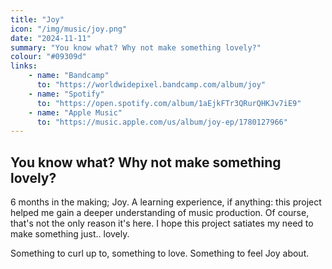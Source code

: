 ```yaml
---
title: "Joy"
icon: "/img/music/joy.png"
date: "2024-11-11"
summary: "You know what? Why not make something lovely?"
colour: "#09309d"
links:
    - name: "Bandcamp"
      to: "https://worldwidepixel.bandcamp.com/album/joy"
    - name: "Spotify"
      to: "https://open.spotify.com/album/1aEjkFTr3QRurQHKJv7iE9"
    - name: "Apple Music"
      to: "https://music.apple.com/us/album/joy-ep/1780127966"
---
```


## You know what? Why not make something lovely?

6 months in the making; Joy. A learning experience, if anything: this project helped me gain a deeper understanding of music production. Of course, that's not the only reason it's here. I hope this project satiates my need to make something just.. lovely.

Something to curl up to, something to love.
Something to feel Joy about.
